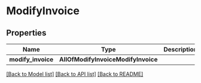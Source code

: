 # ModifyInvoice

## Properties
Name | Type | Description | Notes
------------ | ------------- | ------------- | -------------
**modify_invoice** | **AllOfModifyInvoiceModifyInvoice** |  | 

[[Back to Model list]](../README.md#documentation-for-models) [[Back to API list]](../README.md#documentation-for-api-endpoints) [[Back to README]](../README.md)


